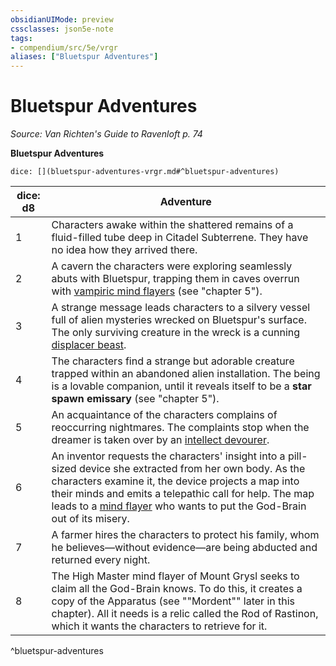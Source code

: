 ```yaml
---
obsidianUIMode: preview
cssclasses: json5e-note
tags:
- compendium/src/5e/vrgr
aliases: ["Bluetspur Adventures"]
---
```

# Bluetspur Adventures
*Source: Van Richten's Guide to Ravenloft p. 74* 

**Bluetspur Adventures**

`dice: [](bluetspur-adventures-vrgr.md#^bluetspur-adventures)`

| dice: d8 | Adventure |
|----------|-----------|
| 1 | Characters awake within the shattered remains of a fluid-filled tube deep in Citadel Subterrene. They have no idea how they arrived there. |
| 2 | A cavern the characters were exploring seamlessly abuts with Bluetspur, trapping them in caves overrun with [vampiric mind flayers](Mechanics/bestiary/undead/vampiric-mind-flayer-vrgr.md) (see "chapter 5"). |
| 3 | A strange message leads characters to a silvery vessel full of alien mysteries wrecked on Bluetspur's surface. The only surviving creature in the wreck is a cunning [displacer beast](Mechanics/bestiary/monstrosity/displacer-beast.md). |
| 4 | The characters find a strange but adorable creature trapped within an abandoned alien installation. The being is a lovable companion, until it reveals itself to be a **star spawn emissary** (see "chapter 5"). |
| 5 | An acquaintance of the characters complains of reoccurring nightmares. The complaints stop when the dreamer is taken over by an [intellect devourer](Mechanics/bestiary/aberration/intellect-devourer.md). |
| 6 | An inventor requests the characters' insight into a pill-sized device she extracted from her own body. As the characters examine it, the device projects a map into their minds and emits a telepathic call for help. The map leads to a [mind flayer](Mechanics/bestiary/aberration/mind-flayer.md) who wants to put the God-Brain out of its misery. |
| 7 | A farmer hires the characters to protect his family, whom he believes—without evidence—are being abducted and returned every night. |
| 8 | The High Master mind flayer of Mount Grysl seeks to claim all the God-Brain knows. To do this, it creates a copy of the Apparatus (see ""Mordent"" later in this chapter). All it needs is a relic called the Rod of Rastinon, which it wants the characters to retrieve for it. |
^bluetspur-adventures